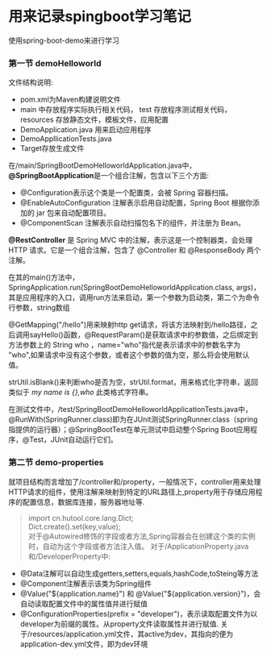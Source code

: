 # 用来记录spingboot学习笔记
使用spring-boot-demo来进行学习
### 第一节 demoHelloworld
文件结构说明:
* pom.xml为Maven构建说明文件
* main 中存放程序实际执行相关代码， test 存放程序测试相关代码，resources 存放静态文件，模板文件，应用配置
* DemoApplication.java 用来启动应用程序
* DemoAppllicationTests.java 
* Target存放生成文件

在/main/SpringBootDemoHelloworldApplication.java中，**@SpringBootApplication**是一个组合注解，包含以下三个方面:
* @Configuration表示这个类是一个配置类，会被 Spring 容器扫描。
* @EnableAutoConfiguration 注解表示启用自动配置，Spring Boot 根据你添加的 jar 包来自动配置项目。
* @ComponentScan 注解表示自动扫描包名下的组件，并注册为 Bean。

**@RestController**  是 Spring MVC 中的注解，表示这是一个控制器类，会处理 HTTP 请求。它是一个组合注解，包含了 @Controller 和 @ResponseBody 两个注解。

在其的main()方法中，SpringApplication.run(SpringBootDemoHelloworldApplication.class, args)，其是应用程序的入口，调用run方法来启动，第一个参数为启动类，第二个为命令行参数，string数组  

@GetMapping("/hello")用来映射http get请求，将该方法映射到/hello路径，之后调用sayHello()函数，@RequestParam()是获取请求中的参数值，之后绑定到方法参数上的 String who ，name="who"指代是表示请求中的参数名字为 "who",如果请求中没有这个参数，或者这个参数的值为空，那么将会使用默认值。

strUtil.isBlank()来判断who是否为空，strUtil.format，用来格式化字符串，返回类似于 _my name is {},who_ 此类格式字符串。

在测试文件中，/test/SpringBootDemoHelloworldApplicationTests.java中，@RunWith(SpringRunner.class)即为在JUnit测试SpringRunner.class（spring指提供的运行器）；@SpringBootTest在单元测试中启动整个Spring Boot应用程序，@Test，JUnit自动运行它们。

### 第二节 demo-properties  
就项目结构而言增加了/controller和/property，一般情况下，controller用来处理HTTP请求的组件，使用注解来映射到特定的URL路径上,property用于存储应用程序的配置信息，数据库连接，服务器地址等.    
>import cn.hutool.core.lang.Dict;  
>Dict.create().set(key,value);  
对于@Autowired修饰的字段或者方法,Spring容器会在创建这个类的实例时，自动为这个字段或者方法注入值。
对于/ApplicationProperty.java和/DeveloperProperty中:
* @Data注解可以自动生成getters,setters,equals,hashCode,toSteing等方法
* @Component注解表示该类为Spring组件  
* @Value("${application.name}") 和 @Value("${application.version}")，会自动读取配置文件中的属性值并进行赋值
* @ConfigurationProperties(prefix = "developer")，表示读取配置文件为以developer为前缀的属性。从property文件读取属性并进行赋值.
关于/resources/application.yml文件，其active为dev，其指向的便为application-dev.yml文件，即为dev环境

